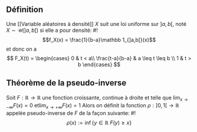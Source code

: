 ## Définition
Une [[Variable aléatoires à densité]] $X$ suit une loi uniforme sur $]a,b[$, noté $X \sim \mathcal U(]a,b[)$ si elle a pour densité: #!
$$f_X(x) = \frac{1}{b-a}\mathbb 1_{]a,b[}(x)$$ et donc on a
$$ F_X(t) = \begin{cases} 
      0 & t < a\\
      \frac{t-a}{b-a} & a \leq t \leq b \\
      1 & t > b 
   \end{cases}
$$

## Théorème de la pseudo-inverse
Soit $F: \mathbb R \to \mathbb R$ une fonction croissante, continue à droite et telle que $\lim_{x \to -\infty} F(x) = 0$ et$\lim_{x \to +\infty} F(x) = 1$ Alors on définit la fonction $\rho: ]0, 1[ \to \mathbb R$ appelée pseudo-inverse de $F$ de la façon suivante: #!
$$\rho(x) := \inf\{y \in \mathbb R\: F(y) \geq x\}$$